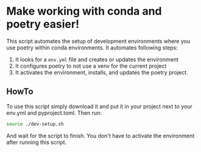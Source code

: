 # Make working with conda and poetry easier!

This script automates the setup of development environments where you use poetry
within conda environments.
It automates following steps:
1. It looks for a `env.yml` file and creates or updates the environment
2. It configures poetry to not use a venv for the current project
3. It activates the environment, installs, and updates the poetry project.

## HowTo

To use this script simply download it and put it in your project next to
your env.yml and pyproject.toml.
Then run:
```bash
source ./dev-setup.sh
```
And wait for the script to finish.
You don't have to activate the environment after running this script.
